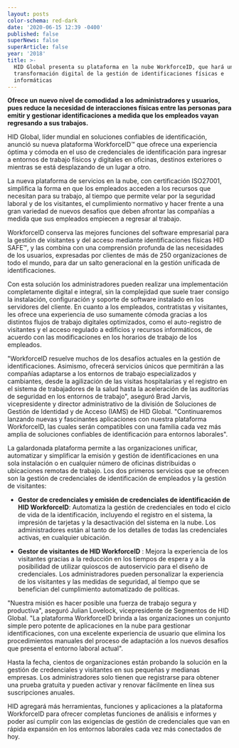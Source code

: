 ```yaml
---
layout: posts
color-schema: red-dark
date: '2020-06-15 12:39 -0400'
published: false
superNews: false
superArticle: false
year: '2018'
title: >-
  HID Global presenta su plataforma en la nube WorkforceID, que hará una
  transformación digital de la gestión de identificaciones físicas e
  informáticas
---
```

**Ofrece un nuevo nivel de comodidad a los administradores y usuarios, pues reduce la necesidad de interacciones físicas entre las personas para emitir y gestionar identificaciones a medida que los empleados vayan regresando a sus trabajos.**

HID Global, líder mundial en soluciones confiables de identificación, anunció su nueva plataforma WorkforceID™ que ofrece una experiencia óptima y cómoda en el uso de credenciales de identificación para ingresar a entornos de trabajo físicos y digitales en oficinas, destinos exteriores o mientras se está desplazando de un lugar a otro. 

La nueva plataforma de servicios en la nube, con certificación ISO27001, simplifica la forma en que los empleados acceden a los recursos que necesitan para su trabajo, al tiempo que permite velar por la seguridad laboral y de los visitantes, el cumplimiento normativo y hacer frente a una gran variedad de nuevos desafíos que deben afrontar las compañías a medida que sus empleados empiecen a regresar al trabajo. 

WorkforceID conserva las mejores funciones del software empresarial para la gestión de visitantes y del acceso mediante identificaciones físicas HID SAFE™, y las combina con una comprensión profunda de las necesidades de los usuarios, expresadas por clientes de más de 250 organizaciones de todo el mundo, para dar un salto generacional en la gestión unificada de identificaciones. 

Con esta solución los administradores pueden realizar una implementación completamente digital e integral, sin la complejidad que suele traer consigo la instalación, configuración y soporte de software instalado en los servidores del cliente. En cuanto a los empleados, contratistas y visitantes, les ofrece una experiencia de uso sumamente cómoda gracias a los distintos flujos de trabajo digitales optimizados, como el auto-registro de visitantes y el acceso regulado a edificios y recursos informáticos, de acuerdo con las modificaciones en los horarios de trabajo de los empleados. 

"WorkforceID resuelve muchos de los desafíos actuales en la gestión de identificaciones. Asimismo, ofrecerá servicios únicos que permitirán a las compañías adaptarse a los entornos de trabajo especializados y cambiantes, desde la agilización de las visitas hospitalarias y el registro en el sistema de trabajadores de la salud hasta la aceleración de las auditorías de seguridad en los entornos de trabajo", aseguró Brad Jarvis, vicepresidente y director administrativo de la división de Soluciones de Gestión de Identidad y de Acceso (IAMS) de HID Global. "Continuaremos lanzando nuevas y fascinantes aplicaciones con nuestra plataforma WorkforceID, las cuales serán compatibles con una familia cada vez más amplia de soluciones confiables de identificación para entornos laborales". 

La galardonada plataforma permite a las organizaciones unificar, automatizar y simplificar la emisión y gestión de identificaciones en una sola instalación o en cualquier número de oficinas distribuidas o ubicaciones remotas de trabajo. Los dos primeros servicios que se ofrecen son la gestión de credenciales de identificación de empleados y la gestión de visitantes:

- **Gestor de credenciales y emisión de credenciales de identificación de HID WorkforceID**: Automatiza la gestión de credenciales en todo el ciclo de vida de la identificación, incluyendo el registro en el sistema, la impresión de tarjetas y la desactivación del sistema en la nube. Los administradores están al tanto de los detalles de todas las credenciales activas, en cualquier ubicación.

- **Gestor de visitantes de HID WorkforceID** : Mejora la experiencia de los visitantes gracias a la reducción en los tiempos de espera y a la posibilidad de utilizar quioscos de autoservicio para el diseño de credenciales. Los administradores pueden personalizar la experiencia de los visitantes y las medidas de seguridad, al tiempo que se benefician del cumplimiento automatizado de políticas.

"Nuestra misión es hacer posible una fuerza de trabajo segura y productiva", aseguró Julian Lovelock, vicepresidente de Segmentos de HID Global. "La plataforma WorkforceID brinda a las organizaciones un conjunto simple pero potente de aplicaciones en la nube para gestionar identificaciones, con una excelente experiencia de usuario que elimina los procedimientos manuales del proceso de adaptación a los nuevos desafíos que presenta el entorno laboral actual".

Hasta la fecha, cientos de organizaciones están probando la solución en la gestión de credenciales y visitantes en sus pequeñas y medianas empresas. Los administradores solo tienen que registrarse para obtener una prueba gratuita y pueden activar y renovar fácilmente en línea sus suscripciones anuales. 

HID agregará más herramientas, funciones y aplicaciones a la plataforma WorkforceID para ofrecer completas funciones de análisis e informes y poder así cumplir con las exigencias de gestión de credenciales que van en rápida expansión en los entornos laborales cada vez más conectados de hoy. 


